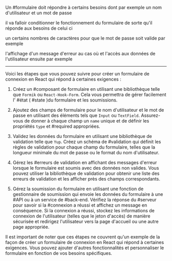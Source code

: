 Un #formulaire doit répondre à certains besoins dont par exemple 
un nom d'utilisateur et un mot de passe

il va falloir conditionner le fonctionnement du formulaire de sorte 
qu'il réponde aux besoins de celui ci

un certains nombres de caractères pour que le mot de passe soit valide par exemple

l'affichage d'un message d'erreur au cas où et l'accès aux données de l'utilisateur ensuite par exemple
____________________________


Voici les étapes que vous pouvez suivre pour créer un formulaire de connexion en React qui répond à certaines exigences :

1.  Créez un #composant de formulaire en utilisant une bibliothèque telle que `Formik` ou `React-Hook-Form`. Cela vous permettra de gérer facilement l' #état  ( #state )du formulaire et les soumissions.
    
2.  Ajoutez des champs de formulaire pour le nom d'utilisateur et le mot de passe en utilisant des éléments tels que `Input` ou `TextField`. Assurez-vous de donner à chaque champ un `name` unique et de définir les propriétés `type` et #required appropriées.
    
3.  Validez les données du formulaire en utilisant une bibliothèque de validation telle que `Yup`. Créez un schéma de #validation qui définit les règles de validation pour chaque champ du formulaire, telles que la longueur minimale du mot de passe ou le format du nom d'utilisateur.
    
4.  Gérez les #erreurs de validation en affichant des messages d'erreur lorsque le formulaire est soumis avec des données non valides. Vous pouvez utiliser la bibliothèque de validation pour obtenir une liste des erreurs de validation et les afficher près des champs correspondants.
    
5.  Gérez la soumission du formulaire en utilisant une fonction de gestionnaire de soumission qui envoie les données du formulaire à une #API ou à un service de #back-end. Vérifiez la réponse du #serveur pour savoir si la #connexion a réussi et affichez un message en conséquence. Si la connexion a réussi, stockez les informations de connexion de l'utilisateur (telles que le jeton d'accès) de manière sécurisée et redirigez l'utilisateur vers la page d'accueil ou une autre page appropriée.
    

Il est important de noter que ces étapes ne couvrent qu'un exemple de la façon de créer un formulaire de connexion en React qui répond à certaines exigences. Vous pouvez ajouter d'autres fonctionnalités et personnaliser le formulaire en fonction de vos besoins spécifiques.

